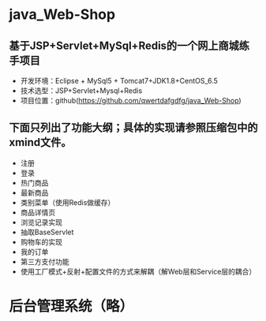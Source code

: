 # java_Web-Shop
## 基于JSP+Servlet+MySql+Redis的一个网上商城练手项目

* 开发环境：Eclipse + MySql5 + Tomcat7+JDK1.8+CentOS_6.5
* 技术选型：JSP+Servlet+Mysql+Redis
* 项目位置：github(https://github.com/qwertdafgdfg/java_Web-Shop)


## 下面只列出了功能大纲；具体的实现请参照压缩包中的xmind文件。

* 注册
* 登录
* 热门商品
* 最新商品
* 类别菜单（使用Redis做缓存）
* 商品详情页
* 浏览记录实现
* 抽取BaseServlet
* 购物车的实现
* 我的订单
* 第三方支付功能
* 使用工厂模式+反射+配置文件的方式来解耦（解Web层和Service层的耦合）


# 后台管理系统（略）
